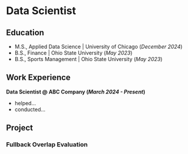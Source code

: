 # Data Scientist

## Education
 - M.S., Applied Data Science | University of Chicago (_December 2024_)
 - B.S., Finance | Ohio State University (_May 2023_)
 - B.S., Sports Management | Ohio State University (_May 2023_)

## Work Experience
**Data Scientist @ ABC Company (_March 2024 - Present_)**
- helped...
- conducted...

## Project
### Fullback Overlap Evaluation
